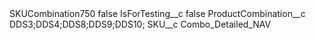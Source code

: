 <?xml version="1.0" encoding="UTF-8"?>
<CustomMetadata xmlns="http://soap.sforce.com/2006/04/metadata" xmlns:xsi="http://www.w3.org/2001/XMLSchema-instance" xmlns:xsd="http://www.w3.org/2001/XMLSchema">
    <label>SKUCombination750</label>
    <protected>false</protected>
    <values>
        <field>IsForTesting__c</field>
        <value xsi:type="xsd:boolean">false</value>
    </values>
    <values>
        <field>ProductCombination__c</field>
        <value xsi:type="xsd:string">DDS3;DDS4;DDS8;DDS9;DDS10;</value>
    </values>
    <values>
        <field>SKU__c</field>
        <value xsi:type="xsd:string">Combo_Detailed_NAV</value>
    </values>
</CustomMetadata>
